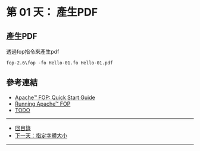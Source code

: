 第 01 天： 產生PDF
==========================================

產生PDF
-------

透過fop指令來產生pdf

` fop-2.6\fop -fo Hello-01.fo Hello-01.pdf `

參考連結
-------

* [Apache™ FOP: Quick Start Guide](https://xmlgraphics.apache.org/fop/quickstartguide.html)
* [Running Apache™ FOP](https://xmlgraphics.apache.org/fop/2.6/running.html)
* [TODO](http://TODO/TODO/)

-------
* [回目錄](../README.md)
* [下一天：指定字體大小](02.md)
-------


